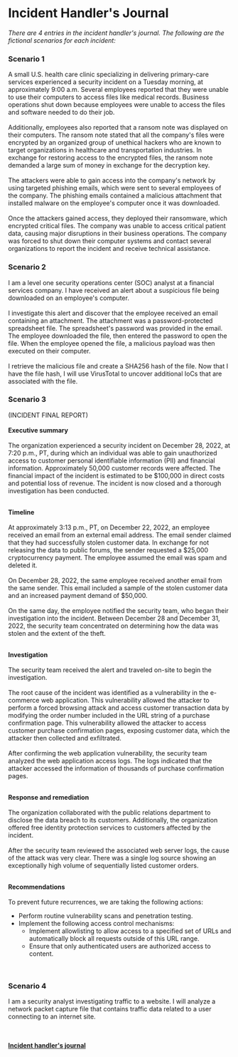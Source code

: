 <h1>Incident Handler's Journal</h1>

<I>There are 4 entries in the incident handler's journal. The following are the fictional scenarios for each incident:</I>

<h3>Scenario 1</h3>
A small U.S. health care clinic specializing in delivering primary-care services experienced a security incident on a Tuesday morning, at approximately 9:00 a.m. Several employees reported that they were unable to use their computers to access files like medical records. Business operations shut down because employees were unable to access the files and software needed to do their job.
<br/><br/>
Additionally, employees also reported that a ransom note was displayed on their computers. The ransom note stated that all the company's files were encrypted by an organized group of unethical hackers who are known to target organizations in healthcare and transportation industries. In exchange for restoring access to the encrypted files, the ransom note demanded a large sum of money in exchange for the decryption key. 
<br/><br/>
The attackers were able to gain access into the company's network by using targeted phishing emails, which were sent to several employees of the company. The phishing emails contained a malicious attachment that installed malware on the employee's computer once it was downloaded.
<br/><br/>
Once the attackers gained access, they deployed their ransomware, which encrypted critical files. The company was unable to access critical patient data, causing major disruptions in their business operations. The company was forced to shut down their computer systems and contact several organizations to report the incident and receive technical assistance.

<h3>Scenario 2</h3>
I am a level one security operations center (SOC) analyst at a financial services company. I have received an alert about a suspicious file being downloaded on an employee's computer. 
<br/><br/>
I investigate this alert and discover that the employee received an email containing an attachment. The attachment was a password-protected spreadsheet file. The spreadsheet's password was provided in the email. The employee downloaded the file, then entered the password to open the file. When the employee opened the file, a malicious payload was then executed on their computer. 
<br/><br/>
I retrieve the malicious file and create a SHA256 hash of the file. Now that I have the file hash, I will use VirusTotal to uncover additional IoCs that are associated with the file.

<h3>Scenario 3</h3>
(INCIDENT FINAL REPORT)
<br/><br/>
<b>Executive summary</b><br/><br/>
The organization experienced a security incident on December 28, 2022, at 7:20 p.m., PT, during which an individual was able to gain unauthorized access to customer personal identifiable information (PII) and financial information. Approximately 50,000 customer records were affected. The financial impact of the incident is estimated to be $100,000 in direct costs and potential loss of revenue. The incident is now closed and a thorough investigation has been conducted.

<br/><b>Timeline</b><br/><br/>
At approximately 3:13 p.m., PT, on December 22, 2022, an employee received an email from an external email address. The email sender claimed that they had successfully stolen customer data. In exchange for not releasing the data to public forums, the sender requested a $25,000 cryptocurrency payment. The employee assumed the email was spam and deleted it.<br/><br/>
On December 28, 2022, the same employee received another email from the same sender. This email included a sample of the stolen customer data and an increased payment demand of $50,000. <br/><br/>
On the same day, the employee notified the security team, who began their investigation into the incident. Between December 28 and December 31, 2022, the security team concentrated on determining how the data was stolen and the extent of the theft.

<br/><b>Investigation</b><br/><br/>
The security team received the alert and traveled on-site to begin the investigation. <br/><br/>
The root cause of the incident was identified as a vulnerability in the e-commerce web application. This vulnerability allowed the attacker to perform a forced browsing attack and access customer transaction data by modifying the order number included in the URL string of a purchase confirmation page. This vulnerability allowed the attacker to access customer purchase confirmation pages, exposing customer data, which the attacker then collected and exfiltrated.<br/><br/>
After confirming the web application vulnerability, the security team analyzed the web application access logs. The logs indicated that the attacker accessed the information of thousands of purchase confirmation pages.

<br/><b>Response and remediation</b><br/><br/>
The organization collaborated with the public relations department to disclose the data breach to its customers. Additionally, the organization offered free identity protection services to customers affected by the incident. <br/><br/>
After the security team reviewed the associated web server logs, the cause of the attack was very clear. There was a single log source showing an exceptionally high volume of sequentially listed customer orders.

<br/><b>Recommendations</b><br/><br/>
To prevent future recurrences, we are taking the following actions:
- Perform routine vulnerability scans and penetration testing.
- Implement the following access control mechanisms:
  - Implement allowlisting to allow access to a specified set of URLs and automatically block all requests outside of this URL range.
  - Ensure that only authenticated users are authorized access to content.


<br/>
<h3>Scenario 4</h3>
I am a security analyst investigating traffic to a website. I will analyze a network packet capture file that contains traffic data related to a user connecting to an internet site. 


<br/><br/>
<a href="https://github.com/TasneemSiddiqui/IncidentHandler-sJournal/blob/main/IncidentHandler'sJournal.md"><b>Incident handler's journal</b></a></h3>
